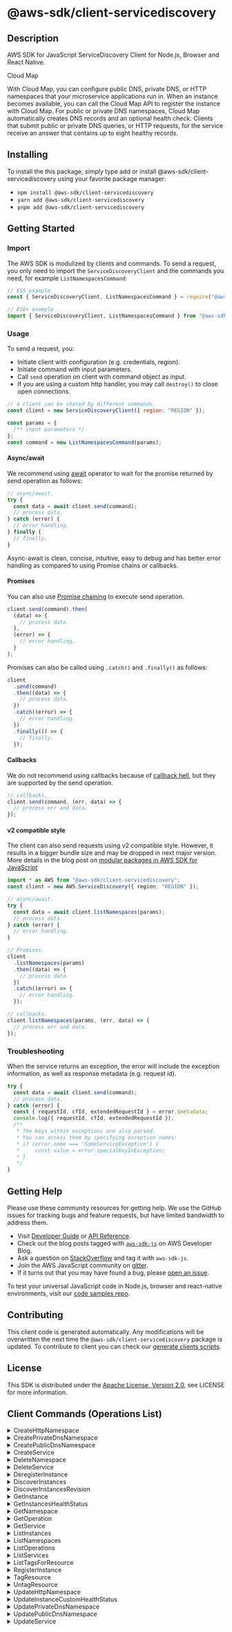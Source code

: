 <!-- generated file, do not edit directly -->

# @aws-sdk/client-servicediscovery

## Description

AWS SDK for JavaScript ServiceDiscovery Client for Node.js, Browser and React Native.

<fullname>Cloud Map</fullname>

<p>With Cloud Map, you can configure public DNS, private DNS, or HTTP namespaces that your
microservice applications run in. When an instance becomes available, you can call the Cloud Map
API to register the instance with Cloud Map. For public or private DNS namespaces, Cloud Map
automatically creates DNS records and an optional health check. Clients that submit public or
private DNS queries, or HTTP requests, for the service receive an answer that contains up to
eight healthy records. </p>

## Installing

To install the this package, simply type add or install @aws-sdk/client-servicediscovery
using your favorite package manager:

- `npm install @aws-sdk/client-servicediscovery`
- `yarn add @aws-sdk/client-servicediscovery`
- `pnpm add @aws-sdk/client-servicediscovery`

## Getting Started

### Import

The AWS SDK is modulized by clients and commands.
To send a request, you only need to import the `ServiceDiscoveryClient` and
the commands you need, for example `ListNamespacesCommand`:

```js
// ES5 example
const { ServiceDiscoveryClient, ListNamespacesCommand } = require("@aws-sdk/client-servicediscovery");
```

```ts
// ES6+ example
import { ServiceDiscoveryClient, ListNamespacesCommand } from "@aws-sdk/client-servicediscovery";
```

### Usage

To send a request, you:

- Initiate client with configuration (e.g. credentials, region).
- Initiate command with input parameters.
- Call `send` operation on client with command object as input.
- If you are using a custom http handler, you may call `destroy()` to close open connections.

```js
// a client can be shared by different commands.
const client = new ServiceDiscoveryClient({ region: "REGION" });

const params = {
  /** input parameters */
};
const command = new ListNamespacesCommand(params);
```

#### Async/await

We recommend using [await](https://developer.mozilla.org/en-US/docs/Web/JavaScript/Reference/Operators/await)
operator to wait for the promise returned by send operation as follows:

```js
// async/await.
try {
  const data = await client.send(command);
  // process data.
} catch (error) {
  // error handling.
} finally {
  // finally.
}
```

Async-await is clean, concise, intuitive, easy to debug and has better error handling
as compared to using Promise chains or callbacks.

#### Promises

You can also use [Promise chaining](https://developer.mozilla.org/en-US/docs/Web/JavaScript/Guide/Using_promises#chaining)
to execute send operation.

```js
client.send(command).then(
  (data) => {
    // process data.
  },
  (error) => {
    // error handling.
  }
);
```

Promises can also be called using `.catch()` and `.finally()` as follows:

```js
client
  .send(command)
  .then((data) => {
    // process data.
  })
  .catch((error) => {
    // error handling.
  })
  .finally(() => {
    // finally.
  });
```

#### Callbacks

We do not recommend using callbacks because of [callback hell](http://callbackhell.com/),
but they are supported by the send operation.

```js
// callbacks.
client.send(command, (err, data) => {
  // process err and data.
});
```

#### v2 compatible style

The client can also send requests using v2 compatible style.
However, it results in a bigger bundle size and may be dropped in next major version. More details in the blog post
on [modular packages in AWS SDK for JavaScript](https://aws.amazon.com/blogs/developer/modular-packages-in-aws-sdk-for-javascript/)

```ts
import * as AWS from "@aws-sdk/client-servicediscovery";
const client = new AWS.ServiceDiscovery({ region: "REGION" });

// async/await.
try {
  const data = await client.listNamespaces(params);
  // process data.
} catch (error) {
  // error handling.
}

// Promises.
client
  .listNamespaces(params)
  .then((data) => {
    // process data.
  })
  .catch((error) => {
    // error handling.
  });

// callbacks.
client.listNamespaces(params, (err, data) => {
  // process err and data.
});
```

### Troubleshooting

When the service returns an exception, the error will include the exception information,
as well as response metadata (e.g. request id).

```js
try {
  const data = await client.send(command);
  // process data.
} catch (error) {
  const { requestId, cfId, extendedRequestId } = error.$metadata;
  console.log({ requestId, cfId, extendedRequestId });
  /**
   * The keys within exceptions are also parsed.
   * You can access them by specifying exception names:
   * if (error.name === 'SomeServiceException') {
   *     const value = error.specialKeyInException;
   * }
   */
}
```

## Getting Help

Please use these community resources for getting help.
We use the GitHub issues for tracking bugs and feature requests, but have limited bandwidth to address them.

- Visit [Developer Guide](https://docs.aws.amazon.com/sdk-for-javascript/v3/developer-guide/welcome.html)
  or [API Reference](https://docs.aws.amazon.com/AWSJavaScriptSDK/v3/latest/index.html).
- Check out the blog posts tagged with [`aws-sdk-js`](https://aws.amazon.com/blogs/developer/tag/aws-sdk-js/)
  on AWS Developer Blog.
- Ask a question on [StackOverflow](https://stackoverflow.com/questions/tagged/aws-sdk-js) and tag it with `aws-sdk-js`.
- Join the AWS JavaScript community on [gitter](https://gitter.im/aws/aws-sdk-js-v3).
- If it turns out that you may have found a bug, please [open an issue](https://github.com/aws/aws-sdk-js-v3/issues/new/choose).

To test your universal JavaScript code in Node.js, browser and react-native environments,
visit our [code samples repo](https://github.com/aws-samples/aws-sdk-js-tests).

## Contributing

This client code is generated automatically. Any modifications will be overwritten the next time the `@aws-sdk/client-servicediscovery` package is updated.
To contribute to client you can check our [generate clients scripts](https://github.com/aws/aws-sdk-js-v3/tree/main/scripts/generate-clients).

## License

This SDK is distributed under the
[Apache License, Version 2.0](http://www.apache.org/licenses/LICENSE-2.0),
see LICENSE for more information.

## Client Commands (Operations List)

<details>
<summary>
CreateHttpNamespace
</summary>

[Command API Reference](https://docs.aws.amazon.com/AWSJavaScriptSDK/v3/latest/clients/client-servicediscovery/classes/createhttpnamespacecommand.html) / [Input](https://docs.aws.amazon.com/AWSJavaScriptSDK/v3/latest/clients/client-servicediscovery/interfaces/createhttpnamespacecommandinput.html) / [Output](https://docs.aws.amazon.com/AWSJavaScriptSDK/v3/latest/clients/client-servicediscovery/interfaces/createhttpnamespacecommandoutput.html)

</details>
<details>
<summary>
CreatePrivateDnsNamespace
</summary>

[Command API Reference](https://docs.aws.amazon.com/AWSJavaScriptSDK/v3/latest/clients/client-servicediscovery/classes/createprivatednsnamespacecommand.html) / [Input](https://docs.aws.amazon.com/AWSJavaScriptSDK/v3/latest/clients/client-servicediscovery/interfaces/createprivatednsnamespacecommandinput.html) / [Output](https://docs.aws.amazon.com/AWSJavaScriptSDK/v3/latest/clients/client-servicediscovery/interfaces/createprivatednsnamespacecommandoutput.html)

</details>
<details>
<summary>
CreatePublicDnsNamespace
</summary>

[Command API Reference](https://docs.aws.amazon.com/AWSJavaScriptSDK/v3/latest/clients/client-servicediscovery/classes/createpublicdnsnamespacecommand.html) / [Input](https://docs.aws.amazon.com/AWSJavaScriptSDK/v3/latest/clients/client-servicediscovery/interfaces/createpublicdnsnamespacecommandinput.html) / [Output](https://docs.aws.amazon.com/AWSJavaScriptSDK/v3/latest/clients/client-servicediscovery/interfaces/createpublicdnsnamespacecommandoutput.html)

</details>
<details>
<summary>
CreateService
</summary>

[Command API Reference](https://docs.aws.amazon.com/AWSJavaScriptSDK/v3/latest/clients/client-servicediscovery/classes/createservicecommand.html) / [Input](https://docs.aws.amazon.com/AWSJavaScriptSDK/v3/latest/clients/client-servicediscovery/interfaces/createservicecommandinput.html) / [Output](https://docs.aws.amazon.com/AWSJavaScriptSDK/v3/latest/clients/client-servicediscovery/interfaces/createservicecommandoutput.html)

</details>
<details>
<summary>
DeleteNamespace
</summary>

[Command API Reference](https://docs.aws.amazon.com/AWSJavaScriptSDK/v3/latest/clients/client-servicediscovery/classes/deletenamespacecommand.html) / [Input](https://docs.aws.amazon.com/AWSJavaScriptSDK/v3/latest/clients/client-servicediscovery/interfaces/deletenamespacecommandinput.html) / [Output](https://docs.aws.amazon.com/AWSJavaScriptSDK/v3/latest/clients/client-servicediscovery/interfaces/deletenamespacecommandoutput.html)

</details>
<details>
<summary>
DeleteService
</summary>

[Command API Reference](https://docs.aws.amazon.com/AWSJavaScriptSDK/v3/latest/clients/client-servicediscovery/classes/deleteservicecommand.html) / [Input](https://docs.aws.amazon.com/AWSJavaScriptSDK/v3/latest/clients/client-servicediscovery/interfaces/deleteservicecommandinput.html) / [Output](https://docs.aws.amazon.com/AWSJavaScriptSDK/v3/latest/clients/client-servicediscovery/interfaces/deleteservicecommandoutput.html)

</details>
<details>
<summary>
DeregisterInstance
</summary>

[Command API Reference](https://docs.aws.amazon.com/AWSJavaScriptSDK/v3/latest/clients/client-servicediscovery/classes/deregisterinstancecommand.html) / [Input](https://docs.aws.amazon.com/AWSJavaScriptSDK/v3/latest/clients/client-servicediscovery/interfaces/deregisterinstancecommandinput.html) / [Output](https://docs.aws.amazon.com/AWSJavaScriptSDK/v3/latest/clients/client-servicediscovery/interfaces/deregisterinstancecommandoutput.html)

</details>
<details>
<summary>
DiscoverInstances
</summary>

[Command API Reference](https://docs.aws.amazon.com/AWSJavaScriptSDK/v3/latest/clients/client-servicediscovery/classes/discoverinstancescommand.html) / [Input](https://docs.aws.amazon.com/AWSJavaScriptSDK/v3/latest/clients/client-servicediscovery/interfaces/discoverinstancescommandinput.html) / [Output](https://docs.aws.amazon.com/AWSJavaScriptSDK/v3/latest/clients/client-servicediscovery/interfaces/discoverinstancescommandoutput.html)

</details>
<details>
<summary>
DiscoverInstancesRevision
</summary>

[Command API Reference](https://docs.aws.amazon.com/AWSJavaScriptSDK/v3/latest/clients/client-servicediscovery/classes/discoverinstancesrevisioncommand.html) / [Input](https://docs.aws.amazon.com/AWSJavaScriptSDK/v3/latest/clients/client-servicediscovery/interfaces/discoverinstancesrevisioncommandinput.html) / [Output](https://docs.aws.amazon.com/AWSJavaScriptSDK/v3/latest/clients/client-servicediscovery/interfaces/discoverinstancesrevisioncommandoutput.html)

</details>
<details>
<summary>
GetInstance
</summary>

[Command API Reference](https://docs.aws.amazon.com/AWSJavaScriptSDK/v3/latest/clients/client-servicediscovery/classes/getinstancecommand.html) / [Input](https://docs.aws.amazon.com/AWSJavaScriptSDK/v3/latest/clients/client-servicediscovery/interfaces/getinstancecommandinput.html) / [Output](https://docs.aws.amazon.com/AWSJavaScriptSDK/v3/latest/clients/client-servicediscovery/interfaces/getinstancecommandoutput.html)

</details>
<details>
<summary>
GetInstancesHealthStatus
</summary>

[Command API Reference](https://docs.aws.amazon.com/AWSJavaScriptSDK/v3/latest/clients/client-servicediscovery/classes/getinstanceshealthstatuscommand.html) / [Input](https://docs.aws.amazon.com/AWSJavaScriptSDK/v3/latest/clients/client-servicediscovery/interfaces/getinstanceshealthstatuscommandinput.html) / [Output](https://docs.aws.amazon.com/AWSJavaScriptSDK/v3/latest/clients/client-servicediscovery/interfaces/getinstanceshealthstatuscommandoutput.html)

</details>
<details>
<summary>
GetNamespace
</summary>

[Command API Reference](https://docs.aws.amazon.com/AWSJavaScriptSDK/v3/latest/clients/client-servicediscovery/classes/getnamespacecommand.html) / [Input](https://docs.aws.amazon.com/AWSJavaScriptSDK/v3/latest/clients/client-servicediscovery/interfaces/getnamespacecommandinput.html) / [Output](https://docs.aws.amazon.com/AWSJavaScriptSDK/v3/latest/clients/client-servicediscovery/interfaces/getnamespacecommandoutput.html)

</details>
<details>
<summary>
GetOperation
</summary>

[Command API Reference](https://docs.aws.amazon.com/AWSJavaScriptSDK/v3/latest/clients/client-servicediscovery/classes/getoperationcommand.html) / [Input](https://docs.aws.amazon.com/AWSJavaScriptSDK/v3/latest/clients/client-servicediscovery/interfaces/getoperationcommandinput.html) / [Output](https://docs.aws.amazon.com/AWSJavaScriptSDK/v3/latest/clients/client-servicediscovery/interfaces/getoperationcommandoutput.html)

</details>
<details>
<summary>
GetService
</summary>

[Command API Reference](https://docs.aws.amazon.com/AWSJavaScriptSDK/v3/latest/clients/client-servicediscovery/classes/getservicecommand.html) / [Input](https://docs.aws.amazon.com/AWSJavaScriptSDK/v3/latest/clients/client-servicediscovery/interfaces/getservicecommandinput.html) / [Output](https://docs.aws.amazon.com/AWSJavaScriptSDK/v3/latest/clients/client-servicediscovery/interfaces/getservicecommandoutput.html)

</details>
<details>
<summary>
ListInstances
</summary>

[Command API Reference](https://docs.aws.amazon.com/AWSJavaScriptSDK/v3/latest/clients/client-servicediscovery/classes/listinstancescommand.html) / [Input](https://docs.aws.amazon.com/AWSJavaScriptSDK/v3/latest/clients/client-servicediscovery/interfaces/listinstancescommandinput.html) / [Output](https://docs.aws.amazon.com/AWSJavaScriptSDK/v3/latest/clients/client-servicediscovery/interfaces/listinstancescommandoutput.html)

</details>
<details>
<summary>
ListNamespaces
</summary>

[Command API Reference](https://docs.aws.amazon.com/AWSJavaScriptSDK/v3/latest/clients/client-servicediscovery/classes/listnamespacescommand.html) / [Input](https://docs.aws.amazon.com/AWSJavaScriptSDK/v3/latest/clients/client-servicediscovery/interfaces/listnamespacescommandinput.html) / [Output](https://docs.aws.amazon.com/AWSJavaScriptSDK/v3/latest/clients/client-servicediscovery/interfaces/listnamespacescommandoutput.html)

</details>
<details>
<summary>
ListOperations
</summary>

[Command API Reference](https://docs.aws.amazon.com/AWSJavaScriptSDK/v3/latest/clients/client-servicediscovery/classes/listoperationscommand.html) / [Input](https://docs.aws.amazon.com/AWSJavaScriptSDK/v3/latest/clients/client-servicediscovery/interfaces/listoperationscommandinput.html) / [Output](https://docs.aws.amazon.com/AWSJavaScriptSDK/v3/latest/clients/client-servicediscovery/interfaces/listoperationscommandoutput.html)

</details>
<details>
<summary>
ListServices
</summary>

[Command API Reference](https://docs.aws.amazon.com/AWSJavaScriptSDK/v3/latest/clients/client-servicediscovery/classes/listservicescommand.html) / [Input](https://docs.aws.amazon.com/AWSJavaScriptSDK/v3/latest/clients/client-servicediscovery/interfaces/listservicescommandinput.html) / [Output](https://docs.aws.amazon.com/AWSJavaScriptSDK/v3/latest/clients/client-servicediscovery/interfaces/listservicescommandoutput.html)

</details>
<details>
<summary>
ListTagsForResource
</summary>

[Command API Reference](https://docs.aws.amazon.com/AWSJavaScriptSDK/v3/latest/clients/client-servicediscovery/classes/listtagsforresourcecommand.html) / [Input](https://docs.aws.amazon.com/AWSJavaScriptSDK/v3/latest/clients/client-servicediscovery/interfaces/listtagsforresourcecommandinput.html) / [Output](https://docs.aws.amazon.com/AWSJavaScriptSDK/v3/latest/clients/client-servicediscovery/interfaces/listtagsforresourcecommandoutput.html)

</details>
<details>
<summary>
RegisterInstance
</summary>

[Command API Reference](https://docs.aws.amazon.com/AWSJavaScriptSDK/v3/latest/clients/client-servicediscovery/classes/registerinstancecommand.html) / [Input](https://docs.aws.amazon.com/AWSJavaScriptSDK/v3/latest/clients/client-servicediscovery/interfaces/registerinstancecommandinput.html) / [Output](https://docs.aws.amazon.com/AWSJavaScriptSDK/v3/latest/clients/client-servicediscovery/interfaces/registerinstancecommandoutput.html)

</details>
<details>
<summary>
TagResource
</summary>

[Command API Reference](https://docs.aws.amazon.com/AWSJavaScriptSDK/v3/latest/clients/client-servicediscovery/classes/tagresourcecommand.html) / [Input](https://docs.aws.amazon.com/AWSJavaScriptSDK/v3/latest/clients/client-servicediscovery/interfaces/tagresourcecommandinput.html) / [Output](https://docs.aws.amazon.com/AWSJavaScriptSDK/v3/latest/clients/client-servicediscovery/interfaces/tagresourcecommandoutput.html)

</details>
<details>
<summary>
UntagResource
</summary>

[Command API Reference](https://docs.aws.amazon.com/AWSJavaScriptSDK/v3/latest/clients/client-servicediscovery/classes/untagresourcecommand.html) / [Input](https://docs.aws.amazon.com/AWSJavaScriptSDK/v3/latest/clients/client-servicediscovery/interfaces/untagresourcecommandinput.html) / [Output](https://docs.aws.amazon.com/AWSJavaScriptSDK/v3/latest/clients/client-servicediscovery/interfaces/untagresourcecommandoutput.html)

</details>
<details>
<summary>
UpdateHttpNamespace
</summary>

[Command API Reference](https://docs.aws.amazon.com/AWSJavaScriptSDK/v3/latest/clients/client-servicediscovery/classes/updatehttpnamespacecommand.html) / [Input](https://docs.aws.amazon.com/AWSJavaScriptSDK/v3/latest/clients/client-servicediscovery/interfaces/updatehttpnamespacecommandinput.html) / [Output](https://docs.aws.amazon.com/AWSJavaScriptSDK/v3/latest/clients/client-servicediscovery/interfaces/updatehttpnamespacecommandoutput.html)

</details>
<details>
<summary>
UpdateInstanceCustomHealthStatus
</summary>

[Command API Reference](https://docs.aws.amazon.com/AWSJavaScriptSDK/v3/latest/clients/client-servicediscovery/classes/updateinstancecustomhealthstatuscommand.html) / [Input](https://docs.aws.amazon.com/AWSJavaScriptSDK/v3/latest/clients/client-servicediscovery/interfaces/updateinstancecustomhealthstatuscommandinput.html) / [Output](https://docs.aws.amazon.com/AWSJavaScriptSDK/v3/latest/clients/client-servicediscovery/interfaces/updateinstancecustomhealthstatuscommandoutput.html)

</details>
<details>
<summary>
UpdatePrivateDnsNamespace
</summary>

[Command API Reference](https://docs.aws.amazon.com/AWSJavaScriptSDK/v3/latest/clients/client-servicediscovery/classes/updateprivatednsnamespacecommand.html) / [Input](https://docs.aws.amazon.com/AWSJavaScriptSDK/v3/latest/clients/client-servicediscovery/interfaces/updateprivatednsnamespacecommandinput.html) / [Output](https://docs.aws.amazon.com/AWSJavaScriptSDK/v3/latest/clients/client-servicediscovery/interfaces/updateprivatednsnamespacecommandoutput.html)

</details>
<details>
<summary>
UpdatePublicDnsNamespace
</summary>

[Command API Reference](https://docs.aws.amazon.com/AWSJavaScriptSDK/v3/latest/clients/client-servicediscovery/classes/updatepublicdnsnamespacecommand.html) / [Input](https://docs.aws.amazon.com/AWSJavaScriptSDK/v3/latest/clients/client-servicediscovery/interfaces/updatepublicdnsnamespacecommandinput.html) / [Output](https://docs.aws.amazon.com/AWSJavaScriptSDK/v3/latest/clients/client-servicediscovery/interfaces/updatepublicdnsnamespacecommandoutput.html)

</details>
<details>
<summary>
UpdateService
</summary>

[Command API Reference](https://docs.aws.amazon.com/AWSJavaScriptSDK/v3/latest/clients/client-servicediscovery/classes/updateservicecommand.html) / [Input](https://docs.aws.amazon.com/AWSJavaScriptSDK/v3/latest/clients/client-servicediscovery/interfaces/updateservicecommandinput.html) / [Output](https://docs.aws.amazon.com/AWSJavaScriptSDK/v3/latest/clients/client-servicediscovery/interfaces/updateservicecommandoutput.html)

</details>
